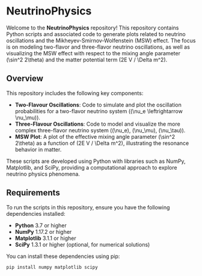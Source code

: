 # NeutrinoPhysics

Welcome to the **NeutrinoPhysics** repository! This repository contains Python scripts and associated code to generate plots related to neutrino oscillations and the Mikheyev-Smirnov-Wolfenstein (MSW) effect. The focus is on modeling two-flavor and three-flavor neutrino oscillations, as well as visualizing the MSW effect with respect to the mixing angle parameter \(\sin^2 2\theta\) and the matter potential term \(2E V / \Delta m^2\).

## Overview

This repository includes the following key components:
- **Two-Flavour Oscillations**: Code to simulate and plot the oscillation probabilities for a two-flavor neutrino system (\(\nu_e \leftrightarrow \nu_\mu\)).
- **Three-Flavour Oscillations**: Code to model and visualize the more complex three-flavor neutrino system (\(\nu_e\), \(\nu_\mu\), \(\nu_\tau\)).
- **MSW Plot**: A plot of the effective mixing angle parameter \(\sin^2 2\theta\) as a function of \(2E V / \Delta m^2\), illustrating the resonance behavior in matter.

These scripts are developed using Python with libraries such as NumPy, Matplotlib, and SciPy, providing a computational approach to explore neutrino physics phenomena.

## Requirements

To run the scripts in this repository, ensure you have the following dependencies installed:
- **Python** 3.7 or higher
- **NumPy** 1.17.2 or higher
- **Matplotlib** 3.1.1 or higher
- **SciPy** 1.3.1 or higher (optional, for numerical solutions)

You can install these dependencies using pip:
```bash
pip install numpy matplotlib scipy
